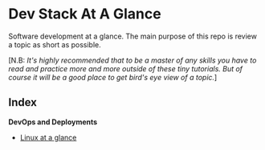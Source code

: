 # Dev Stack At A Glance

Software development at a glance. The main purpose of this repo is review a topic as short as possible.  
  
[N.B: _It's highly recommended that to be a master of any skills you have to read and practice more and more outside of these tiny tutorials. But of course it will be a good place to get bird's eye view of a topic._]

## Index

**DevOps and Deployments**
- [Linux at a glance](linux-at-a-glance)
